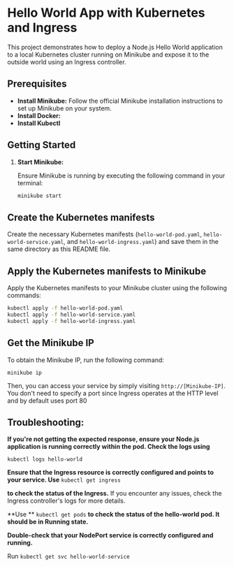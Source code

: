 

# Hello World App with Kubernetes and Ingress

This project demonstrates how to deploy a Node.js Hello World application to a local Kubernetes cluster running on Minikube and expose it to the outside world using an Ingress controller.

## Prerequisites

- **Install Minikube:** Follow the official Minikube installation instructions to set up Minikube on your system.
- **Install Docker:**
- **Install Kubectl** 

## Getting Started

1. **Start Minikube:**

   Ensure Minikube is running by executing the following command in your terminal:

   ```bash
   minikube start


## Create the Kubernetes manifests

Create the necessary Kubernetes manifests (`hello-world-pod.yaml`, `hello-world-service.yaml`, and `hello-world-ingress.yaml`) and save them in the same directory as this README file.

## Apply the Kubernetes manifests to Minikube

Apply the Kubernetes manifests to your Minikube cluster using the following commands:

```bash
kubectl apply -f hello-world-pod.yaml
kubectl apply -f hello-world-service.yaml
kubectl apply -f hello-world-ingress.yaml
```
## Get the Minikube IP

To obtain the Minikube IP, run the following command:

```
minikube ip
```
Then, you can access your service by simply visiting `http://[Minikube-IP]`. You don't need to specify a port since Ingress operates at the HTTP level and by default uses port 80

## Troubleshooting:

**If you're not getting the expected response, ensure your Node.js application is running correctly within the pod. Check the logs using**
```
kubectl logs hello-world
```

**Ensure that the Ingress resource is correctly configured and points to your service.
Use** ```kubectl get ingress```

**to check the status of the Ingress.**
If you encounter any issues, check the Ingress controller's logs for more details.


**Use ** ```kubectl get pods```  **to check the status of the hello-world pod. It should be in Running state.**


**Double-check that your NodePort service is correctly configured and running.** 

Run ```kubectl get svc hello-world-service```




